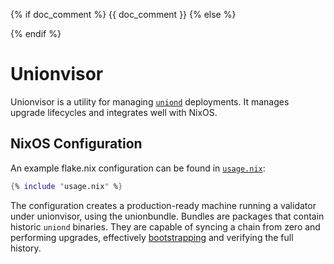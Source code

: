 {% if doc_comment %}
{{ doc_comment }}
{% else %}

<!-- This doc is a template for the final README.md, which is generated with docgen -->

{% endif %}

# Unionvisor

Unionvisor is a utility for managing [`uniond`](../uniond) deployments. It manages upgrade lifecycles and integrates well with NixOS.

## NixOS Configuration

An example flake.nix configuration can be found in [`usage.nix`](./usage.nix):

```nix
{% include "usage.nix" %}
```

The configuration creates a production-ready machine running a validator under unionvisor, using the unionbundle. Bundles are packages that contain historic `uniond` binaries. They are capable of syncing a chain from zero and performing upgrades, effectively [bootstrapping](<https://en.wikipedia.org/wiki/Bootstrapping_(compilers)>) and verifying the full history.
